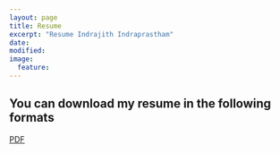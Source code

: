 ```yaml
---
layout: page
title: Resume 
excerpt: "Resume Indrajith Indraprastham"
date: 
modified:
image:
  feature:
---
```


## You can download my resume in the following formats
[PDF](https://github.com/indrajithi/indrajithi.github.io/raw/master/Resume_Indrajith.pdf)